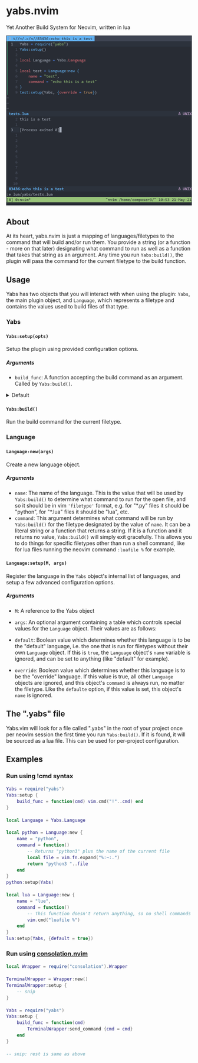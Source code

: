 # yabs.nvim

Yet Another Build System for Neovim, written in lua

![screenshot](./screenshot.png)

## About

At its heart, yabs.nvim is just a mapping of languages/filetypes to the command that will build and/or run them. You provide a string (or a function - more on that later) designating what command to run as well as a function that takes that string as an argument. Any time you run `Yabs:build()`, the plugin will pass the command for the current filetype to the build function.

## Usage
Yabs has two objects that you will interact with when using the plugin: `Yabs`, the main plugin object, and `Language`, which represents a filetype and contains the values used to build files of that type.

### Yabs

#### `Yabs:setup(opts)`
Setup the plugin using provided configuration options.

##### Arguments

- `build_func`: A function accepting the build command as an argument. Called by `Yabs:build()`.
<details>
<summary>Default</summary>

```lua
function(cmd)
    vim.cmd("bot 13new")
    vim.fn.termopen(cmd)
    vim.cmd("starti")
end
```
</details>

#### `Yabs:build()`
Run the build command for the current filetype.

### Language

#### `Language:new(args)`
Create a new language object.

##### Arguments

- `name`: The name of the language. This is the value that will be used by `Yabs:build()` to determine what command to run for the open file, and so it should be in vim `'filetype'` format, e.g. for "\*.py" files it should be "python", for "\*.lua" files it should be "lua", etc.
- `command`: This argument determines what command will be run by `Yabs:build()` for the filetype designated by the value of `name`. It can be a literal string or a function that returns a string. If it is a function and it returns no value, `Yabs:build()` will simply exit gracefully. This allows you to do things for specific filetypes other than run a shell command, like for lua files running the neovim command `:luafile %` for example.

#### `Language:setup(M, args)`
Register the language in the `Yabs` object's internal list of languages, and setup a few advanced configuration options.

##### Arguments

- `M`: A reference to the Yabs object
- `args`: An optional argument containing a table which controls special values for the `Language` object. Their values are as follows:

- `default`: Boolean value which determines whether this language is to be the "default" language, i.e. the one that is run for filetypes without their own `Language` object. If this is `true`, the `Language` object's `name` variable is ignored, and can be set to anything (like "default" for example).
- `override`: Boolean value which determines whether this language is to be the "override" language. If this value is true, all other `Language` objects are ignored, and this object's `command` is always run, no matter the filetype. Like the `defaulte` option, if this value is set, this object's `name` is ignored.

## The ".yabs" file
Yabs.vim will look for a file called ".yabs" in the root of your project once per neovim session the first time you run `Yabs:build()`. If it is found, it will be sourced as a lua file. This can be used for per-project configuration.

## Examples

### Run using !cmd syntax
```lua
Yabs = require("yabs")
Yabs:setup {
    build_func = function(cmd) vim.cmd("!"..cmd) end
}

local Language = Yabs.Language

local python = Language:new {
    name = "python",
    command = function()
        -- Returns "python3" plus the name of the current file
        local file = vim.fn.expand("%:~:.")
        return "python3 "..file
    end
}
python:setup(Yabs)

local lua = Language:new {
    name = "lue",
    command = function()
        -- This function doesn't return anything, so no shell commands will be run
        vim.cmd("luafile %")
    end
}
lua:setup(Yabs, {default = true})
```

### Run using [consolation.nvim](https://github.com/pianocomposer321/consolation.nvim)
```lua
local Wrapper = require("consolation").Wrapper

TerminalWrapper = Wrapper:new()
TerminalWrapper:setup {
    -- snip
}

Yabs = require("yabs")
Yabs:setup {
    build_func = function(cmd)
        TerminalWrapper:send_command {cmd = cmd}
    end
}

-- snip: rest is same as above
```
